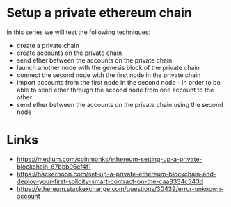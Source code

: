 # Setup a private ethereum chain
In this series we will test the following techniques:
- create a private chain
- create accounts on the private chain
- send ether between the accounts on the private chain
- launch another node with the genesis block of the private chain
- connect the second node with the first node in the private chain
- import accounts from the first node in the second node - in order to be able to send ether through the second node from one account to the other
- send ether between the accounts on the private chain using the second node


# Links
- https://medium.com/coinmonks/ethereum-setting-up-a-private-blockchain-67bbb96cf4f1
- https://hackernoon.com/set-up-a-private-ethereum-blockchain-and-deploy-your-first-solidity-smart-contract-on-the-caa8334c343d
- https://ethereum.stackexchange.com/questions/30439/error-unknown-account
